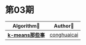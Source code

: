 # 第03期

|               Algorithm📜                |               Author🤔                |
| :--------------------------------------: | :-----------------------------------: |
| [**k-means那些事**](https://github.com/neuclil/happy-algorithms/blob/master/%E7%AC%AC03%E6%9C%9F/k-means%E9%82%A3%E4%BA%9B%E4%BA%8B.md) | [conghuaicai](https://github.com/conghuaicai) |

